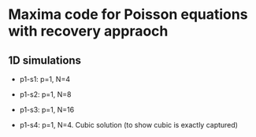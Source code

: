 # Maxima code for Poisson equations with recovery appraoch

## 1D simulations

- p1-s1: p=1, N=4
- p1-s2: p=1, N=8
- p1-s3: p=1, N=16

- p1-s4: p=1, N=4. Cubic solution (to show cubic is exactly captured)
